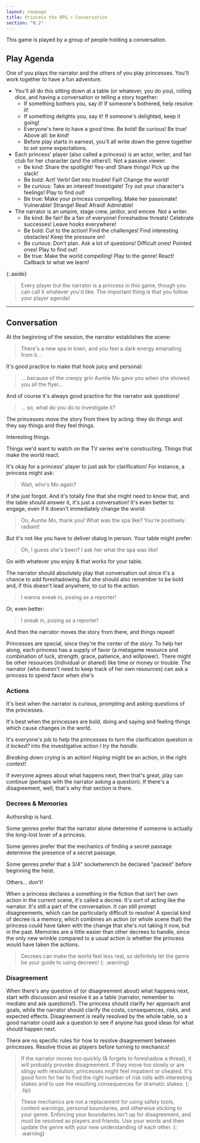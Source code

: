```yaml
---
layout: navpage
title: Princess the RPG > Conversation
section: "0.2"
---
```

This game is played by a group of people holding a conversation.

## Play Agenda

One of you plays the narrator and the others of you play princesses. You'll work together to have a fun adventure.
* You'll all do this sitting down at a table (or whatever, you do you), rolling dice, and having a conversation or telling a story together:
  * If something bothers you, say it! If someone's bothered, help resolve it!
  * If something delights you, say it! If someone's delighted, keep it going!
  * Everyone's here to have a good time. Be bold! Be curious! Be true! Above all: be kind!
  * Before play starts in earnest, you'll all write down the genre together to set some expectations.
* Each princess' player (also called a princess) is an actor, writer, and fan club for her character (and the others!). Not a passive viewer.
  * Be kind: Share the spotlight! Yes-and! Share things! Pick up the slack!
  * Be bold: Act! Verb! Get into trouble! Fail! Change the world!
  * Be curious: Take an interest! Investigate! Try out your character's feelings! Play to find out!
  * Be true: Make your princess compelling. Make her passionate! Vulnerable! Strange! Real! Afraid! Admirable!
* The narrator is an umpire, stage crew, janitor, and emcee. Not a writer.
  * Be kind: Be fair! Be a fan of everyone! Foreshadow threats! Celebrate successes! Leave hooks everywhere!
  * Be bold: Cut to the action! Find the challenges! Find interesting obstacles! Keep the pressure on!
  * Be curious: Don't plan. Ask a lot of questions! Difficult ones! Pointed ones! Play to find out!
  * Be true: Make the world compelling! Play to the genre! React! Callback to what we learn!

{:.aside}
> Every player but the narrator is a princess in this game, though you can call it whatever you'd like.
> The important thing is that you follow your player agenda!

---
## Conversation

At the beginning of the session, the narrator establishes the scene:
> There's a new spa in town, and you feel a dark energy emanating from it...

It's good practice to make that hook juicy and personal:
> ... because of the creepy grin Auntie Mo gave you when she showed you all the flyer...

And of course it's always good practice for the narrator ask questions!
> ... so, what do you do to investigate it?

The princesses move the story from there by acting:
they do things and they say things and they feel things.

Interesting things.

Things we'd want to watch on the TV series we're constructing.
Things that make the world react.

It's okay for a princess' player to just ask for clarification! For instance, a princess might ask:
> Wait, who's Mo again?

if she just forgot.
And it's totally fine that she might need to know that, and the table should answer it, it's just a conversation!
It's even better to engage, even if it doesn't immediately change the world:
> Oo, Auntie Mo, thank you! What was the spa like? You're positively radiant!

But it's not like you have to deliver dialog in person. Your table might prefer:
> Oh, I guess she's been? I ask her what the spa was like!

Go with whatever you enjoy & that works for your table.

The narrator should absolutely play that conversation out since it's a chance to add foreshadowing.
But she should also remember to be bold and, if this doesn't lead anywhere, to cut to the action.
> I wanna sneak in, posing as a reporter!

Or, even better:
> I sneak in, posing as a reporter!

And then the narrator moves the story from there, and things repeat!

Princesses are special, since they're the center of the story.
To help her along, each princess has a supply of favor (a metagame resource and combination of luck, strength, grace, patience, and willpower).
There might be other resources (individual or shared) like time or money or trouble.
The narrator (who doesn't need to keep track of her own resources) can ask a princess to spend favor when she's 

### Actions

It's best when the narrator is curious, prompting and asking questions of the princesses.

It's best when the princesses are bold, doing and saying and feeling things which cause changes in the world.

It's everyone's job to help the princesses to turn the clarification question _is it locked?_ into the investigative action _I try the handle_.

_Breaking down crying_ is an action! _Hoping_ might be an action, in the right context!

If everyone agrees about what happens next, then that's great, play can continue (perhaps with the narrator asking a question).
If there's a disagreement, well, that's why that section is there.

### Decrees & Memories

Authorship is hard.

Some genres prefer that the narrator alone determine if someone is actually the long-lost lover of a princess.

Some genres prefer that the mechanics of finding a secret passage determine the presence of a secret passage.

Some genres prefer that a 3/4" socketwrench be declared "packed" before beginning the heist.

Others... don't!

When a princess declares a something in the fiction that isn't her own action in the current scene, it's called a decree.
It's sort of acting like the narrator.
It's still a part of the conversation.
It can still prompt disagreements, which can be particularly difficult to resolve!
A special kind of decree is a memory, which combines an action (or whole scene that) the princess could have taken with the change that she's not taking it now, but in the past.
Memories are a little easier than other decrees to handle, since the only new wrinkle compared to a usual action is whether the princess would have taken the actions.

> Decrees can make the world feel less real, so definitely let the genre be your guide to using decrees!
{: .warning}

### Disagreement

When there's any question of (or disagreement about) what happens next, start with discussion and resolve it as a table
(narrator, remember to mediate and ask questions!).
The princess should clarify her approach and goals, while the narrator should clarify the costs, consequences, risks, and expected effects.
Disagreement is really resolved by the whole table, so a good narrator could ask a question to see if anyone has good ideas for what should happen next.

There are no specific rules for how to resolve disagreement between princesses.
Resolve those as players before turning to mechanics!

> If the narrator moves too quickly (& forgets to foreshadow a threat), it will probably provoke disagreement.
> If they move too slowly or are stingy with resolution, princesses might feel impatient or cheated.
> It's good form for her to find the right number of risk rolls with interesting stakes and to use the resulting consequences for dramatic stakes.
{: .tip}

> These mechanics are not a replacement for using safety tools,
> content warnings, personal boundaries, and otherwise sticking to your genre.
> Enforcing your boundaries isn't up for disagreement, and must be resolved as players and friends.
> Use your words and then update the genre with your new understanding of each other.
{: .warning}
